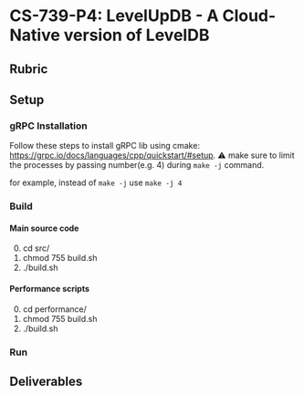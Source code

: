 # CS-739-P4: LevelUpDB - A Cloud-Native version of LevelDB

## Rubric
<TODO>

## Setup
### gRPC Installation
Follow these steps to install gRPC lib using cmake: https://grpc.io/docs/languages/cpp/quickstart/#setup. 
:warning: make sure to limit the processes by passing number(e.g. 4) during `make -j` command.

for example, instead of `make -j` use `make -j 4`

### Build
#### Main source code
0. cd src/
1. chmod 755 build.sh
2. ./build.sh

#### Performance scripts
0. cd performance/
1. chmod 755 build.sh
2. ./build.sh

### Run
<TODO>

## Deliverables
<TODO>
